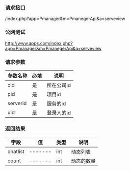 ### **请求接口**
/index.php?app=Pmanager&m=PmanegerApi&a=serveview



### **公网测试**
http://www.apps.com/index.php?app=Pmanager&m=PmanegerApi&a=serveview

### **请求参数**

| 参数名称  |必填|     说明      |
|------|-----|------|
| cid     | 是 |   所在公司id   |
| pid| 是 |  项目id   |
| serverid| 是 | 服务的id  |
| uid| 是 |  登录人的id  |

### **返回结果**
|字段        |值          |类型    |说明        |
| ---------  |--------    |-------- |--------  |
|chatlist|-------   |int    | 动态列表 |
|count|-------   |int    | 动态的数量  |